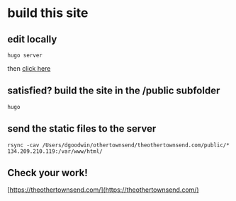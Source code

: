 # build this site

## edit locally

`hugo server`

then [click here](http://localhost:1313/)

## satisfied? build the site in the /public subfolder

`hugo`

## send the static files to the server

`rsync -cav /Users/dgoodwin/othertownsend/theothertownsend.com/public/* 134.209.210.119:/var/www/html/`

## Check your work!

[https://theothertownsend.com/](https://theothertownsend.com/)
